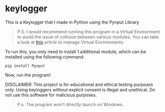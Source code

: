 # keylogger
This is a Keylogger that I made in Python using the Pynput Library

> P.S. I would recommend running this program in a Virtual Environment to avoid the issue of collision between various modules. You can take a look at [this](https://www.geeksforgeeks.org/python-virtual-environment/) article to manage Virtual Environments. 

To run this, you only need to install 1 additional module, which can be installed using the following command:

`
pip install Pynput
`


Now, run the program!

DISCLAIMER: This project is for educational and ethical testing purposes only. Using keyloggers without explicit consent is illegal and unethical. Do not use this software for malicious purposes.

> P.s. The program won't directly launch on Windows.